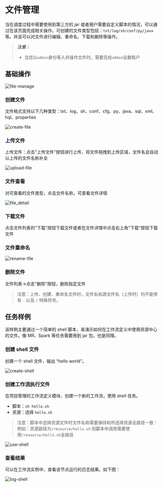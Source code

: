 # 文件管理

当在调度过程中需要使用到第三方的 jar 或者用户需要自定义脚本的情况，可以通过在该页面完成相关操作。可创建的文件类型包括：`txt/log/sh/conf/py/java` 等。并且可以对文件进行编辑、重命名、下载和删除等操作。

> **_注意：_**
>
> * 当您以`admin`身份等入并操作文件时，需要先给`admin`设置租户

## 基础操作

![file-manage](../../../../img/new_ui/dev/resource/file-manage.png)

### 创建文件

文件格式支持以下几种类型：txt、log、sh、conf、cfg、py、java、sql、xml、hql、properties

![create-file](../../../../img/new_ui/dev/resource/create-file.png)

### 上传文件

上传文件：点击"上传文件"按钮进行上传，将文件拖拽到上传区域，文件名会自动以上传的文件名称补全

![upload-file](../../../../img/new_ui/dev/resource/upload-file.png)

### 文件查看

对可查看的文件类型，点击文件名称，可查看文件详情

![file_detail](../../../../img/tasks/demo/file_detail.png)

### 下载文件

点击文件列表的"下载"按钮下载文件或者在文件详情中点击右上角"下载"按钮下载文件

### 文件重命名

![rename-file](../../../../img/new_ui/dev/resource/rename-file.png)

### 删除文件

文件列表->点击"删除"按钮，删除指定文件

> 注意：上传、创建、重命名文件时，文件名和源文件名（上传时）均不能带有 `.` 以及 `/` 特殊符号。

## 任务样例

该样例主要通过一个简单的 shell 脚本，来演示如何在工作流定义中使用资源中心的文件。像 MR、Spark 等任务需要用到 jar 包，也是同理。

### 创建 shell 文件

创建一个 shell 文件，输出 “hello world”。

![create-shell](../../../../img/new_ui/dev/resource/demo/file-demo01.png)

### 创建工作流执行文件

在项目管理的工作流定义模块，创建一个新的工作流，使用 shell 任务。

- 脚本：`sh hello.sh`
- 资源：选择 `hello.sh`
> 注意：脚本中选择资源文件时文件名称需要保持和所选择资源全路径一致：
> 例如：资源路径为`/resource/hello.sh` 则脚本中调用需要使用`/resource/hello.sh`全路径

![use-shell](../../../../img/new_ui/dev/resource/demo/file-demo02.png)

### 查看结果

可以在工作流实例中，查看该节点运行的日志结果。如下图：

![log-shell](../../../../img/new_ui/dev/resource/demo/file-demo03.png)




